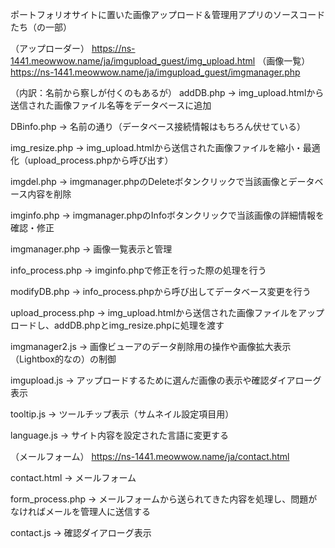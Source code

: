 ポートフォリオサイトに置いた画像アップロード＆管理用アプリのソースコードたち（の一部）

（アップローダー）
https://ns-1441.meowwow.name/ja/imgupload_guest/img_upload.html
（画像一覧）
https://ns-1441.meowwow.name/ja/imgupload_guest/imgmanager.php

（内訳：名前から察しが付くのもあるが）
addDB.php         -> img_upload.htmlから送信された画像ファイル名等をデータベースに追加

DBinfo.php        -> 名前の通り（データベース接続情報はもちろん伏せている）

img_resize.php    -> img_upload.htmlから送信された画像ファイルを縮小・最適化（upload_process.phpから呼び出す）

imgdel.php        -> imgmanager.phpのDeleteボタンクリックで当該画像とデータベース内容を削除

imginfo.php       -> imgmanager.phpのInfoボタンクリックで当該画像の詳細情報を確認・修正

imgmanager.php    -> 画像一覧表示と管理

info_process.php  -> imginfo.phpで修正を行った際の処理を行う

modifyDB.php      -> info_process.phpから呼び出してデータベース変更を行う

upload_process.php -> img_upload.htmlから送信された画像ファイルをアップロードし、addDB.phpとimg_resize.phpに処理を渡す

imgmanager2.js -> 画像ビューアのデータ削除用の操作や画像拡大表示（Lightbox的なの）の制御

imgupload.js -> アップロードするために選んだ画像の表示や確認ダイアローグ表示

tooltip.js -> ツールチップ表示（サムネイル設定項目用）

language.js -> サイト内容を設定された言語に変更する

（メールフォーム）
https://ns-1441.meowwow.name/ja/contact.html

contact.html -> メールフォーム

form_process.php -> メールフォームから送られてきた内容を処理し、問題がなければメールを管理人に送信する

contact.js -> 確認ダイアローグ表示

